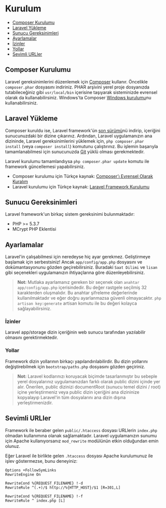 # Kurulum

- [Composer Kurulumu](#composer-kurulumu)
- [Laravel Yükleme](#laravel-yukleme)
- [Sunucu Gereksinimleri](#sunucu-gereksinimleri)
- [Ayarlamalar](#ayarlamalar)
- [İzinler](#izinler)
- [Yollar](#yollar)
- [Sevimli URLler](#sevimli-urller)

<a name="composer-kurulumu"></a>
## Composer Kurulumu

Laravel gereksinimlerini düzenlemek için [Composer](http://getcomposer.org) kullanır. Öncelikle `composer.phar` dosyasını indiriniz. PHAR arşivini yerel proje dosyanızda tutabileceğiniz gibi `usr/local/bin` içerisine taşıyarak sisteminizde evrensel olarak da kullanabilirsiniz. Windows'ta Composer [Windows kurulumu](https://getcomposer.org/Composer-Setup.exe)nu kullanabilirsiniz.

<a name="laravel-yukleme"></a>
## Laravel Yükleme

Composer kuruldu ise, Laravel framework'ün [son sürümü](https://github.com/laravel/laravel/archive/master.zip)nü indirip, içeriğini sunucunuzdaki bir dizine çıkarınız. Ardından, Laravel uygulamanızın ana dizininde, Laravel gereksinimlerini yüklemek için, `php composer.phar install` (veya `composer install`) komutunu çalıştırınız. Bu işlemin başarıyla tamamlanabilmesi için sunucunuzda [Git](http://git-scm.com/downloads) yüklü olması gerekmektedir.

Laravel kurulumu tamamlandıysa `php composer.phar update` komutu ile framework güncellemesi yapabilirsiniz.

- Composer kurulumu için Türkçe kaynak: [Composer’ı Evrensel Olarak Kuralım](http://www.sinaneldem.com.tr/composeri-evrensel-olarak-kuralim/)
- Laravel kurulumu için Türkçe kaynak: [Laravel Framework Kurulumu](http://www.sinaneldem.com.tr/laravel-framework-kurulumu/)

<a name="sunucu-gereksinimleri"></a>
## Sunucu Gereksinimleri

Laravel framework'un birkaç sistem gereksinimi bulunmaktadır:

- PHP >= 5.3.7
- MCrypt PHP Eklentisi

<a name="ayarlamalar"></a>
## Ayarlamalar

Laravel'in çalışabilmesi için neredeyse hiç ayar gerekmez. Geliştirmeye başlamak için serbestsiniz! Ancak `app/config/app.php` dosyasını ve dokümantasyonunu gözden geçirebilirsiniz. Buradaki `Saat Dilimi` ve `lisan` gibi seçenekleri uygulamanızın ihtiyaçlarına göre düzenleyebilirsiniz.

> **Not:** Mutlaka ayarlamanız gereken bir seçenek olan `anahtar` `app/config/app.php` içerisindedir. Bu değer rastgele seçilmiş 32 karakterden oluşmalıdır. Bu anahtar şifreleme değerlerinde kullanılmaktadır ve eğer doğru ayarlanmazsa güvenli olmayacaktır. `php artisan key:generate` artisan komutu ile bu değeri kolayca sağlayabilirsiniz.

<a name="izinler"></a>
### İzinler
Laravel app/storage dizin içeriğinin web sunucu tarafından yazılabilir olmasını gerektirmektedir.

<a name="yollar"></a>
### Yollar

Framework dizin yollarının birkaçı yapılandırılabilirdir. Bu dizin yollarını değiştirebilmek için `bootstrap/paths.php` dosyasını gözden geçiriniz.

> **Not:** Laravel kodlarınızı koruyacak biçimde tasarlanmıştır bu sebeple yerel dosyalarınız uygulamanızdan farklı olarak public dizini içinde yer alır. Önerilen, public dizinizi documentRoot (sunucu temel dizini / root) içine yerleştirmeniz veya public dizin içeriğini ana dizininize kopyalayıp Laravel'in tüm dosyalarını ana dizin dışına yerleştirmenizdir.

<a name="sevimli-urller"></a>
## Sevimli URLler

Framework ile beraber gelen `public/.htaccess` dosyası URLlerin `index.php` olmadan kullanımına olanak sağlamaktadır. Laravel uygulamanızın sunumu için Apache kullanıyorsanız `mod_rewrite` modülünün etkin olduğundan emin olunuz.

Eğer Laravel ile birlikte gelen `.htaccess` dosyası Apache kurulumunuz ile işlev göstermezse, bunu deneyiniz:

	Options +FollowSymLinks
	RewriteEngine On

	RewriteCond %{REQUEST_FILENAME} !-d
	RewriteRule ^(.+)/$ http://%{HTTP_HOST}/$1 [R=301,L]

	RewriteCond %{REQUEST_FILENAME} !-f
	RewriteRule ^ index.php [L]

